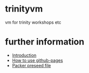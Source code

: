 trinityvm
=========
vm for trinity workshops etc

further information
===================
* [Introduction](index.md)
* [How to use github-pages](pages.md)
* [Packer preseed file](preseed.md)


